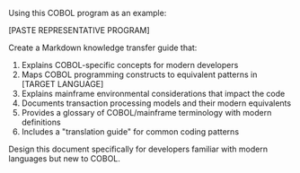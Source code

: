 Using this COBOL program as an example:

[PASTE REPRESENTATIVE PROGRAM]

Create a Markdown knowledge transfer guide that:
1. Explains COBOL-specific concepts for modern developers
2. Maps COBOL programming constructs to equivalent patterns in [TARGET LANGUAGE]
3. Explains mainframe environmental considerations that impact the code
4. Documents transaction processing models and their modern equivalents
5. Provides a glossary of COBOL/mainframe terminology with modern definitions
6. Includes a "translation guide" for common coding patterns

Design this document specifically for developers familiar with modern languages but new to COBOL.